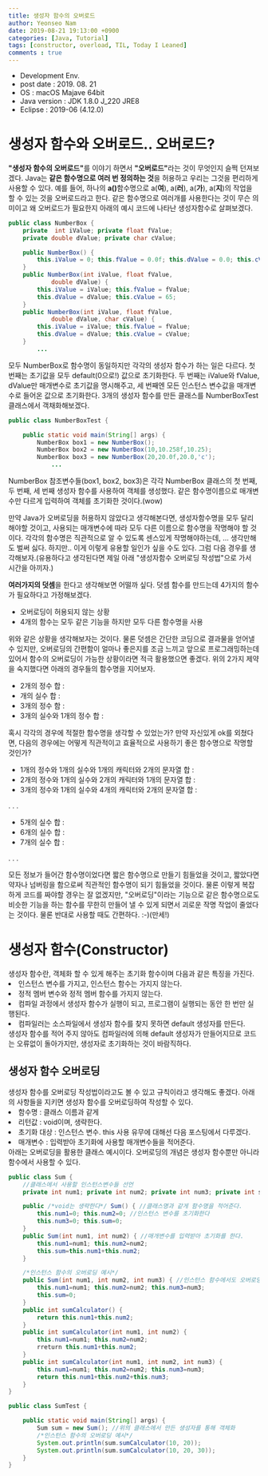 ```yaml
---
title: 생성자 함수의 오버로드
author: Yeonseo Nam
date: 2019-08-21 19:13:00 +0900
categories: [Java, Tutorial]
tags: [constructor, overload, TIL, Today I Leaned]
comments : true
---
```

* Development Env.
* post date : 2019. 08. 21
* OS : macOS Majave 64bit
* Java version : JDK 1.8.0 J_220 JRE8
* Eclipse : 2019-06 (4.12.0)

# 생성자 함수와 오버로드.. 오버로드?
<div><b>"생성자 함수의 오버로드"</b>를 이야기 하면서 <b>"오버로드"</b>라는 것이 무엇인지 슬쩍 던져보겠다. Java는 <b>같은 함수명으로 여러 번 정의하는 것</b>을 허용하고 우리는 그것을 편리하게 사용할 수 있다. 예를 들어, 하나의 <b>a()</b>함수명으로 a(<b>여</b>), a(<b>러</b>), a(<b>가</b>), a(<b>지</b>)의 작업을 할 수 있는 것을 오버로드라고 한다. 같은 함수명으로 여러개를 사용한다는 것이 무슨 의미이고 왜 오버로드가 필요한지 아래의 예시 코드에 나타난 생성자함수로 살펴보겠다.</div>

```java
public class NumberBox {
	private  int iValue; private float fValue;
	private double dValue; private char cValue;

	public NumberBox() {
		this.iValue = 0; this.fValue = 0.0f; this.dValue = 0.0; this.cValue = 65;
	}
	public NumberBox(int iValue, float fValue,
			double dValue) {
		this.iValue = iValue; this.fValue = fValue;
		this.dValue = dValue; this.cValue = 65;
	}
	public NumberBox(int iValue, float fValue,
			double dValue, char cValue) {
		this.iValue = iValue; this.fValue = fValue;
		this.dValue = dValue; this.cValue = cValue;
	}
		...
```
<div>모두 NumberBox로 함수명이 동일하지만 각각의 생성자 함수가 하는 일은 다르다. 첫 번째는 초기값을 모두 default(0으로!) 값으로 초기화한다. 두 번째는 iValue와 fValue, dValue만 매개변수로 초기값을 명시해주고, 세 번째엔 모든 인스턴스 변수값을 매개변수로 들어온 값으로 초기화한다. 3개의 생성자 함수를 만든 클래스를 NumberBoxTest클래스에서 객채화해보겠다.
</div>

```java
public class NumberBoxTest {

	public static void main(String[] args) {
		NumberBox box1 = new NumberBox();
		NumberBox box2 = new NumberBox(10,10.258f,10.25);
		NumberBox box3 = new NumberBox(20,20.0f,20.0,'c');
        	...
```
<div> NumberBox 참조변수들(box1, box2, box3)은 각각 NumberBox 클래스의 첫 번째, 두 번째, 세 번째 생성자 함수를 사용하여 객체를 생성했다. 같은 함수명이름으로 매개변수만 다르게 입력하여 객체를 초기화한 것이다.(wow)

만약 Java가 오버로딩을 허용하지 않았다고 생각해본다면, 생성자함수명을 모두 달리 해야할 것이고, 사용되는 매개변수에 따라 모두 다른 이름으로 함수명을 작명해야 할 것이다. 각각의 함수명은 직관적으로 알 수 있도록 센스있게 작명해야하는데, ... 생각만해도 벌써 싫다. 하지만.. 이게 이렇게 유용할 일인가 싶을 수도 있다. 그럼 다음 경우를 생각해보자.(유용하다고 생각된다면 제일 아래 "생성자함수 오버로딩 작성법"으로 가서 시간을 아끼자.)


<b>여러가지의 덧셈</b>을 한다고 생각해보면 어떨까 싶다. 덧셈 함수를 만드는데 4가지의 함수가 필요하다고 가정해보겠다.

* 오버로딩이 허용되지 않는 상황
* 4개의 함수는 모두 같은 기능을 하지만 모두 다른 함수명을 사용

위와 같은 상황을 생각해보자는 것이다. 물론 덧셈은 간단한 코딩으로 결과물을 얻어낼 수 있지만, 오버로딩의 간편함이 얼마나 좋은지를 조금 느끼고 앞으로 프로그래밍하는데 있어서 함수의 오버로딩이 가능한 상황이라면 적극 활용했으면 좋겠다. 위의 2가지 제약을 숙지했다면 아래의 경우들의 함수명을 지어보자.
</div>

* 2개의 정수 합 :
* 개의 실수 합 :
* 3개의 정수 함 :
* 3개의 실수와 1개의 정수 합 :


<div>
혹시 각각의 경우에 적절한 함수명을 생각할 수 있었는가? 만약 자신있게 ok를 외쳤다면,
다음의 경우에는 어떻게 직관적이고 효율적으로 사용하기 좋은 함수명으로 작명할 것인가?

</div>

* 1개의 정수와 1개의 실수와 1개의 캐릭터와 2개의 문자열 합 :
* 2개의 정수와 1개의 실수와 2개의 캐릭터와 1개의 문자열 합 :
* 3개의 정수와 1개의 실수와 4개의 캐릭터와 2개의 문자열 합 :

 . . .

* 5개의 실수 합 : 
* 6개의 실수 합 : 
* 7개의 실수 합 :

 . . .

<div>
모든 정보가 들어간 함수명이었다면 짧은 함수명으로 만들기 힘들었을 것이고, 짧았다면 약자나 넘버링을 함으로써 직관적인 함수명이 되기 힘들었을 것이다. 물론 이렇게 복잡하게 코드를 짜야할 경우는 잘 없겠지만, "오버로딩"이라는 기능으로 같은 함수명으로도 비슷한 기능을 하는 함수를 무한히 만들어 낼 수 있게 되면서 괴로운 작명 작업이 줄었다는 것이다. 물론 반대로 사용할 때도 간편하다. :-)(만세!)</div>

<h1>생성자 함수(Constructor)</h1>
<div>생성자 함수란, 객체화 할 수 있게 해주는 초기화 함수이며 다음과 같은 특징을 가진다.</div>
<li>인스턴스 변수를 가지고, 인스턴스 함수는 가지지 않는다.</li>
<li>정적 멤버 변수와 정적 멤버 함수를 가지지 않는다.</li>
<li>컴파일 과정에서 생성자 함수가 실행이 되고, 프로그램이 실행되는 동안 한 번만 실행된다.</li>
<li>컴파일러는 소스파일에서 생성자 함수를 찾지 못하면 default 생성자를 만든다.</li>
<div>생성자 함수를 적어 주지 않아도 컴파일러에 의해 default 생성자가 만들어지므로 코드는 오류없이 돌아가지만, 생성자로 초기화하는 것이 바람직하다.</div>

<h2>생성자 함수 오버로딩</h2>
<div>생성자 함수를 오버로딩 작성법이라고도 볼 수 있고 규칙이라고 생각해도 좋겠다. 아래의 사항들을 지키면 생성자 함수를 오버로딩하여 작성할 수 있다.</div>
<li>함수명 : 클래스 이름과 같게</li>
<li>리턴값 : void이며, 생략한다.</li>
<li>초기화 대상 : 인스턴스 변수. this 사용 유무에 대해선 다음 포스팅에서 다루겠다.</li>
<li>매개변수 : 입력받아 초기화에 사용할 매개변수들을 적어준다.</li>


<div>아래는 오버로딩을 활용한 클래스 예시이다. 오버로딩의 개념은 생성자 함수뿐만 아니라 함수에서 사용할 수 있다.</div>

```java
public class Sum {
	//클래스에서 사용할 인스턴스변수들 선언
	private int num1; private int num2; private int num3; private int sum;

	public /*void는 생략한다*/ Sum() { //클래스명과 같게 함수명을 적어준다.
		this.num1=0; this.num2=0; //인스턴스 변수를 초기화한다
        this.num3=0; this.sum=0;
	}
	public Sum(int num1, int num2) { //매개변수를 입력받아 초기화를 한다.
		this.num1=num1; this.num2=num2;
		this.sum=this.num1+this.num2;
	}

	/*인스턴스 함수의 오버로딩 예시*/
	public Sum(int num1, int num2, int num3) { //인스턴스 함수에서도 오버로딩!
		this.num1=num1; this.num2=num2; this.num3=num3;
		this.sum=0;
	}
    public int sumCalculator() {
		return this.num1+this.num2;
	}
   	public int sumCalculator(int num1, int num2) {
    	this.num1=num1; this.num2=num2;
		rreturn this.num1+this.num2;
	}
	public int sumCalculator(int num1, int num2, int num3) {
		this.num1=num1; this.num2=num2; this.num3=num3;
		return this.num1+this.num2+this.num3;
	}
}
```

```java
public class SumTest {

	public static void main(String[] args) {
		Sum sum = new Sum(); //위의 클래스에서 만든 생성자를 통해 객체화
        /*인스턴스 함수의 오버로딩 예시*/
		System.out.println(sum.sumCalculator(10, 20));
		System.out.println(sum.sumCalculator(10, 20, 30));
	}
}
```

